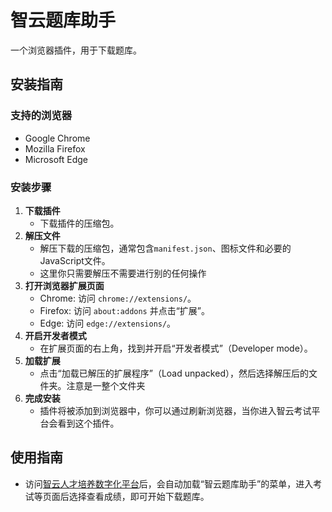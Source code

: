 # 智云题库助手
一个浏览器插件，用于下载题库。
## 安装指南
### 支持的浏览器
- Google Chrome
- Mozilla Firefox
- Microsoft Edge
### 安装步骤
1. **下载插件**
   - 下载插件的压缩包。
2. **解压文件**
   - 解压下载的压缩包，通常包含`manifest.json`、图标文件和必要的JavaScript文件。
   - 这里你只需要解压不需要进行别的任何操作
3. **打开浏览器扩展页面**
   - Chrome: 访问 `chrome://extensions/`。
   - Firefox: 访问 `about:addons` 并点击“扩展”。
   - Edge: 访问 `edge://extensions/`。
4. **开启开发者模式**
   - 在扩展页面的右上角，找到并开启“开发者模式”（Developer mode）。
5. **加载扩展**
   - 点击“加载已解压的扩展程序”（Load unpacked），然后选择解压后的文件夹。注意是一整个文件夹
6. **完成安装**
   - 插件将被添加到浏览器中，你可以通过刷新浏览器，当你进入智云考试平台会看到这个插件。
## 使用指南
- 访问[智云人才培养数字化平台](www.omniedu.com)后，会自动加载“智云题库助手”的菜单，进入考试等页面后选择查看成绩，即可开始下载题库。
